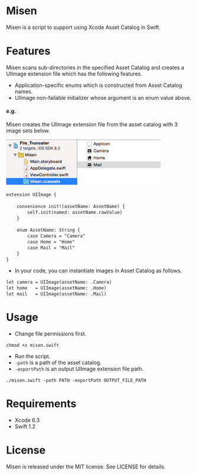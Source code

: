 # Misen
Misen is a script to support using Xcode Asset Catalog in Swift.  

# Features
Misen scans sub-directories in the specified Asset Catalog and creates a UIImage extension file which has the following features.
- Application-specific enums which is constructed from Asset Catalog names.
- UIImage non-failable initializer whose argument is an enum value above.

#### e.g.
Misen creates the UIImage extension file from the asset catalog with 3 image sets below.

<img src="images/asset-catalog.png">

```
extension UIImage {

    convenience init!(assetName: AssetName) {
        self.init(named: assetName.rawValue)
    }

    enum AssetName: String {
        case Camera = "Camera"
        case Home = "Home"
        case Mail = "Mail"
    }
}
```

- In your code, you can instantiate images in Asset Catalog as follows.

```
let camera = UIImage(assetName: .Camera)
let home   = UIImage(assetName: .Home)
let mail   = UIImage(assetName: .Mail)
```


# Usage
- Change file permissions first.

```
chmod +x misen.swift
```
- Run the script.
 - ```-path``` is a path of the asset catalog.
 - ```-exportPath``` is an output UIImage extension file path.

```
./misen.swift -path PATH -exportPath OUTPUT_FILE_PATH
```

# Requirements
- Xcode 6.3
- Swift 1.2

# License
Misen is released under the MIT license. See LICENSE for details.
